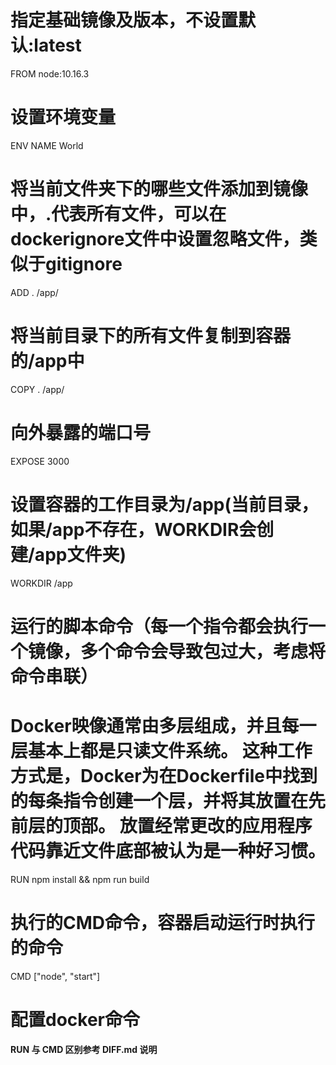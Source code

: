 # 指定基础镜像及版本，不设置默认:latest
FROM node:10.16.3

# 设置环境变量
ENV NAME World

# 将当前文件夹下的哪些文件添加到镜像中，.代表所有文件，可以在dockerignore文件中设置忽略文件，类似于gitignore
ADD . /app/

# 将当前目录下的所有文件复制到容器的/app中
COPY . /app/

# 向外暴露的端口号
EXPOSE 3000

# 设置容器的工作目录为/app(当前目录，如果/app不存在，WORKDIR会创建/app文件夹)
WORKDIR /app

# 运行的脚本命令（每一个指令都会执行一个镜像，多个命令会导致包过大，考虑将命令串联）
# Docker映像通常由多层组成，并且每一层基本上都是只读文件系统。 这种工作方式是，Docker为在Dockerfile中找到的每条指令创建一个层，并将其放置在先前层的顶部。 放置经常更改的应用程序代码靠近文件底部被认为是一种好习惯。
RUN npm install && npm run build

# 执行的CMD命令，容器启动运行时执行的命令
CMD ["node", "start"]

# 配置docker命令


#### RUN 与 CMD 区别参考 DIFF.md 说明